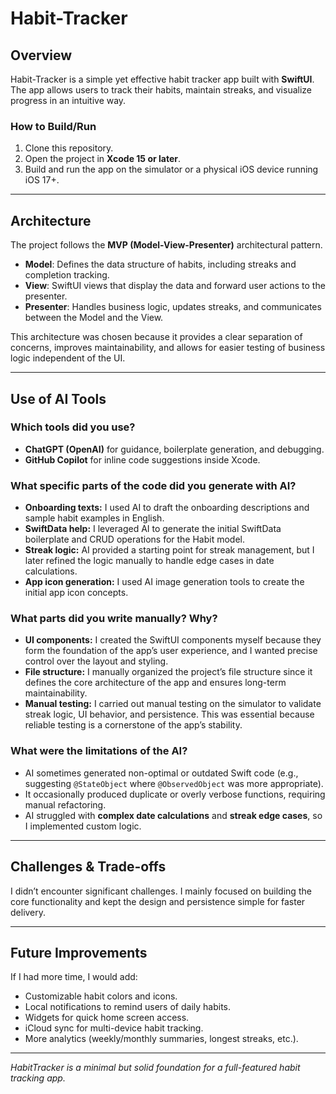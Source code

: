# Habit-Tracker

## Overview  
Habit-Tracker is a simple yet effective habit tracker app built with **SwiftUI**. The app allows users to track their habits, maintain streaks, and visualize progress in an intuitive way.  

### How to Build/Run  
1. Clone this repository.  
2. Open the project in **Xcode 15 or later**.  
3. Build and run the app on the simulator or a physical iOS device running iOS 17+.

---

## Architecture  
The project follows the **MVP (Model-View-Presenter)** architectural pattern.  
- **Model**: Defines the data structure of habits, including streaks and completion tracking.  
- **View**: SwiftUI views that display the data and forward user actions to the presenter.  
- **Presenter**: Handles business logic, updates streaks, and communicates between the Model and the View.  

This architecture was chosen because it provides a clear separation of concerns, improves maintainability, and allows for easier testing of business logic independent of the UI.  

---

## Use of AI Tools  

### Which tools did you use?  
- **ChatGPT (OpenAI)** for guidance, boilerplate generation, and debugging.  
- **GitHub Copilot** for inline code suggestions inside Xcode.

### What specific parts of the code did you generate with AI?  
- **Onboarding texts:** I used AI to draft the onboarding descriptions and sample habit examples in English.
- **SwiftData help:** I leveraged AI to generate the initial SwiftData boilerplate and CRUD operations for the Habit model.
- **Streak logic:** AI provided a starting point for streak management, but I later refined the logic manually to handle edge cases in date calculations.
- **App icon generation:** I used AI image generation tools to create the initial app icon concepts.

### What parts did you write manually? Why?  
- **UI components:** I created the SwiftUI components myself because they form the foundation of the app’s user experience, and I wanted precise control over the layout and styling.
- **File structure:** I manually organized the project’s file structure since it defines the core architecture of the app and ensures long-term maintainability.
- **Manual testing:** I carried out manual testing on the simulator to validate streak logic, UI behavior, and persistence. This was essential because reliable testing is a cornerstone of the app’s stability.

### What were the limitations of the AI?  
- AI sometimes generated non-optimal or outdated Swift code (e.g., suggesting `@StateObject` where `@ObservedObject` was more appropriate).  
- It occasionally produced duplicate or overly verbose functions, requiring manual refactoring.  
- AI struggled with **complex date calculations** and **streak edge cases**, so I implemented custom logic.

---

## Challenges & Trade-offs  
I didn’t encounter significant challenges. I mainly focused on building the core functionality and kept the design and persistence simple for faster delivery.

---

## Future Improvements  
If I had more time, I would add:  
- Customizable habit colors and icons.  
- Local notifications to remind users of daily habits.  
- Widgets for quick home screen access.  
- iCloud sync for multi-device habit tracking.  
- More analytics (weekly/monthly summaries, longest streaks, etc.).  

---

*HabitTracker is a minimal but solid foundation for a full-featured habit tracking app.*  



